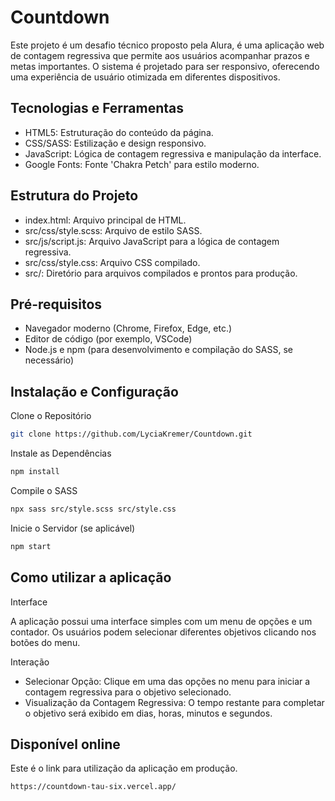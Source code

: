 # Countdown

Este projeto é um desafio técnico proposto pela Alura, é uma aplicação web de contagem regressiva que permite aos usuários acompanhar prazos e metas importantes. O sistema é projetado para ser responsivo, oferecendo uma experiência de usuário otimizada em diferentes dispositivos.

## Tecnologias e Ferramentas
- HTML5: Estruturação do conteúdo da página.
- CSS/SASS: Estilização e design responsivo.
- JavaScript: Lógica de contagem regressiva e manipulação da interface.
- Google Fonts: Fonte 'Chakra Petch' para estilo moderno.

##  Estrutura do Projeto
- index.html: Arquivo principal de HTML.
- src/css/style.scss: Arquivo de estilo SASS.
- src/js/script.js: Arquivo JavaScript para a lógica de contagem regressiva.
- src/css/style.css: Arquivo CSS compilado.
- src/: Diretório para arquivos compilados e prontos para produção.

## Pré-requisitos
- Navegador moderno (Chrome, Firefox, Edge, etc.)
- Editor de código (por exemplo, VSCode)
- Node.js e npm (para desenvolvimento e compilação do SASS, se necessário)

## Instalação e Configuração
Clone o Repositório
```bash
git clone https://github.com/LyciaKremer/Countdown.git
```

Instale as Dependências
```bash
npm install
```

Compile o SASS
```bash
npx sass src/style.scss src/style.css
```

Inicie o Servidor (se aplicável)
```bash
npm start

```

## Como utilizar a aplicação
Interface

A aplicação possui uma interface simples com um menu de opções e um contador. Os usuários podem selecionar diferentes objetivos clicando nos botões do menu.

Interação

- Selecionar Opção: Clique em uma das opções no menu para iniciar a contagem regressiva para o objetivo selecionado.
- Visualização da Contagem Regressiva: O tempo restante para completar o objetivo será exibido em dias, horas, minutos e segundos.

## Disponível online
Este é o link para utilização da aplicação em produção.

```bash
https://countdown-tau-six.vercel.app/
```
